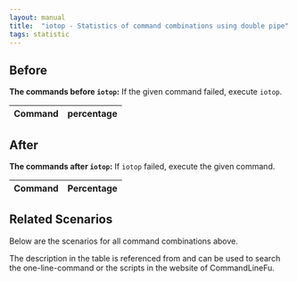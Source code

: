 ```yaml
---
layout: manual
title:  "iotop - Statistics of command combinations using double pipe"
tags: statistic
---
```


## Before

__The commands before `iotop`:__ If the given command failed, execute `iotop`.

| Command | percentage |
|--------|--------|



## After

__The commands after `iotop`:__ If `iotop` failed, execute the given command.

| Command | Percentage | 
|-------|--------|



## Related Scenarios

Below are the scenarios for all command combinations above.

The description in the table is referenced from and can be used to search the one-line-command or the scripts in the website of CommandLineFu.




